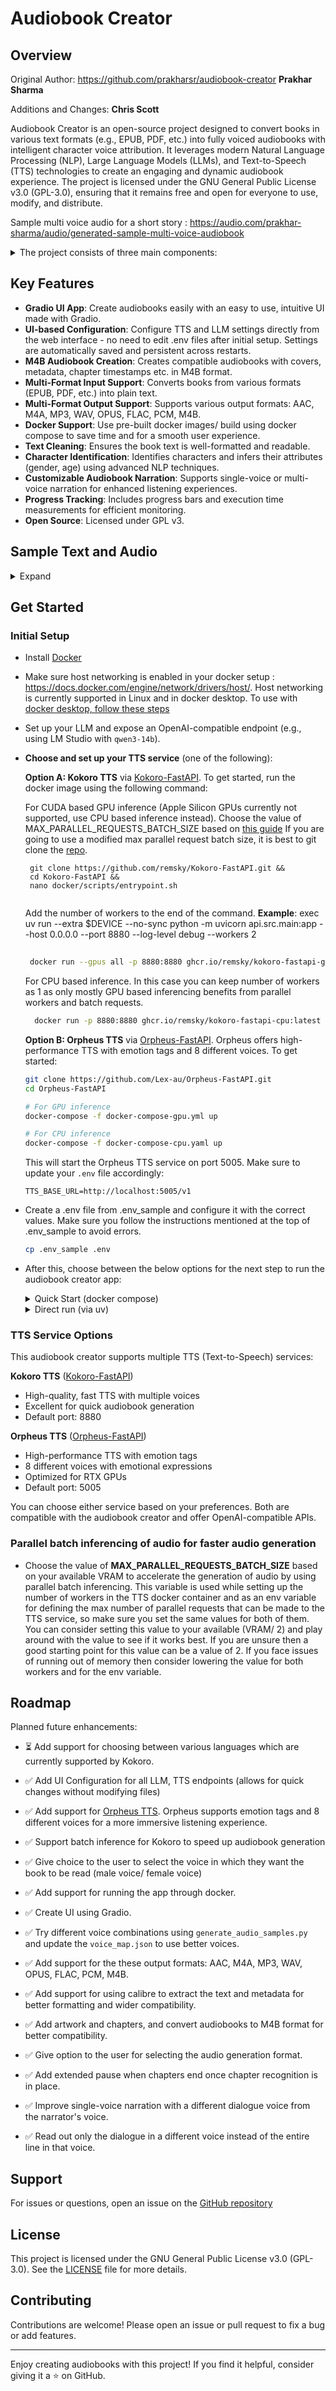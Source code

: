 # Audiobook Creator

## Overview

Original Author: https://github.com/prakharsr/audiobook-creator
**Prakhar Sharma**

Additions and Changes:
**Chris Scott**

Audiobook Creator is an open-source project designed to convert books in various text formats (e.g., EPUB, PDF, etc.) into fully voiced audiobooks with intelligent character voice attribution. It leverages modern Natural Language Processing (NLP), Large Language Models (LLMs), and Text-to-Speech (TTS) technologies to create an engaging and dynamic audiobook experience. The project is licensed under the GNU General Public License v3.0 (GPL-3.0), ensuring that it remains free and open for everyone to use, modify, and distribute.

Sample multi voice audio for a short story : https://audio.com/prakhar-sharma/audio/generated-sample-multi-voice-audiobook




<details>
<summary>The project consists of three main components:</summary>

1. **Text Cleaning and Formatting (`book_to_txt.py`)**:

   - Extracts and cleans text from a book file (e.g., `book.epub`).
   - Normalizes special characters, fixes line breaks, and corrects formatting issues such as unterminated quotes or incomplete lines.
   - Extracts the main content between specified markers (e.g., "PROLOGUE" and "ABOUT THE AUTHOR").
   - Outputs the cleaned text to `converted_book.txt`.

2. **Character Identification and Metadata Generation (`identify_characters_and_output_book_to_jsonl.py`)**:

   - Identifies characters in the text using Named Entity Recognition (NER) with the GLiNER model.
   - Assigns gender and age scores to characters using an LLM via an OpenAI-compatible API.
   - Outputs two files:
     - `speaker_attributed_book.jsonl`: Each line of text annotated with the identified speaker.
     - `character_gender_map.json`: Metadata about characters, including name, age, gender, and gender score.

3. **Audiobook Generation (`generate_audiobook.py`)**:
   - Converts the cleaned text (`converted_book.txt`) or speaker-attributed text (`speaker_attributed_book.jsonl`) into an audiobook using your choice of TTS models:
     - **Kokoro TTS** ([Hexgrad/Kokoro-82M](https://huggingface.co/hexgrad/Kokoro-82M)) - High-quality, fast TTS with multiple voices
     - **Orpheus TTS** ([Orpheus-FastAPI](https://github.com/Lex-au/Orpheus-FastAPI)) - High-performance TTS with emotion tags, 8 voices, and OpenAI-compatible API
   - Offers two narration modes:
     - **Single-Voice**: Uses a single voice for narration and another voice for dialogues for the entire book.
     - **Multi-Voice**: Assigns different voices to characters based on their gender scores.
   - Saves the audiobook in the selected output format to `generated_audiobooks/book title.{output_format}`.
   </details>

## Key Features

- **Gradio UI App**: Create audiobooks easily with an easy to use, intuitive UI made with Gradio.
- **UI-based Configuration**: Configure TTS and LLM settings directly from the web interface - no need to edit .env files after initial setup. Settings are automatically saved and persistent across restarts.
- **M4B Audiobook Creation**: Creates compatible audiobooks with covers, metadata, chapter timestamps etc. in M4B format.
- **Multi-Format Input Support**: Converts books from various formats (EPUB, PDF, etc.) into plain text.
- **Multi-Format Output Support**: Supports various output formats: AAC, M4A, MP3, WAV, OPUS, FLAC, PCM, M4B.
- **Docker Support**: Use pre-built docker images/ build using docker compose to save time and for a smooth user experience.
- **Text Cleaning**: Ensures the book text is well-formatted and readable.
- **Character Identification**: Identifies characters and infers their attributes (gender, age) using advanced NLP techniques.
- **Customizable Audiobook Narration**: Supports single-voice or multi-voice narration for enhanced listening experiences.
- **Progress Tracking**: Includes progress bars and execution time measurements for efficient monitoring.
- **Open Source**: Licensed under GPL v3.

## Sample Text and Audio

<details>
<summary>Expand</summary>

- `sample_book_and_audio/The Adventure of the Lost Treasure - Prakhar Sharma.epub`: A sample short story in epub format as a starting point.
- `sample_book_and_audio/The Adventure of the Lost Treasure - Prakhar Sharma.pdf`: A sample short story in pdf format as a starting point.
- `sample_book_and_audio/The Adventure of the Lost Treasure - Prakhar Sharma.txt`: A sample short story in txt format as a starting point.
- `sample_book_and_audio/converted_book.txt`: The cleaned output after text processing.
- `sample_book_and_audio/speaker_attributed_book.jsonl`: The generated speaker-attributed JSONL file.
- `sample_book_and_audio/character_gender_map.json`: The generated character metadata.
- `sample_book_and_audio/sample_multi_voice_audiobook.m4b`: The generated sample multi-voice audiobook in M4B format with cover and chapters from the story.
- `sample_book_and_audio/sample_multi_voice_audio.mp3`: The generated sample multi-voice MP3 audio file from the story.
- `sample_book_and_audio/sample_single_voice_audio.mp3`: The generated sample single-voice MP3 audio file from the story.
</details>

## Get Started

### Initial Setup

- Install [Docker](https://www.docker.com/products/docker-desktop/)
- Make sure host networking is enabled in your docker setup : https://docs.docker.com/engine/network/drivers/host/. Host networking is currently supported in Linux and in docker desktop. To use with [docker desktop, follow these steps](https://docs.docker.com/engine/network/drivers/host/#docker-desktop)
- Set up your LLM and expose an OpenAI-compatible endpoint (e.g., using LM Studio with `qwen3-14b`).
- **Choose and set up your TTS service** (one of the following):

  **Option A: Kokoro TTS** via [Kokoro-FastAPI](https://github.com/remsky/Kokoro-FastAPI). To get started, run the docker image using the following command:

  For CUDA based GPU inference (Apple Silicon GPUs currently not supported, use CPU based inference instead). Choose the value of MAX_PARALLEL_REQUESTS_BATCH_SIZE based on [this guide](https://github.com/prakharsr/audiobook-creator/?tab=readme-ov-file#parallel-batch-inferencing-of-audio-for-faster-audio-generation)
  If you are going to use a modified max parallel request batch size, it is best to git clone the [repo](https://github.com/remsky/Kokoro-FastAPI.git).
  ```
   git clone https://github.com/remsky/Kokoro-FastAPI.git &&
   cd Kokoro-FastAPI &&
   nano docker/scripts/entrypoint.sh
  
  
  ```
  Add the number of workers to the end of the command. 
  **Example**: exec uv run --extra $DEVICE --no-sync python -m uvicorn api.src.main:app --host 0.0.0.0 --port 8880 --log-level debug --workers 2


  ```bash
 
   docker run --gpus all -p 8880:8880 ghcr.io/remsky/kokoro-fastapi-gpu:latest  
  ```

  For CPU based inference. In this case you can keep number of workers as 1 as only mostly GPU based inferencing benefits from parallel workers and batch requests.

  ```bash
    docker run -p 8880:8880 ghcr.io/remsky/kokoro-fastapi-cpu:latest 
  ```

  **Option B: Orpheus TTS** via [Orpheus-FastAPI](https://github.com/Lex-au/Orpheus-FastAPI). Orpheus offers high-performance TTS with emotion tags and 8 different voices. To get started:

  ```bash
  git clone https://github.com/Lex-au/Orpheus-FastAPI.git
  cd Orpheus-FastAPI

  # For GPU inference
  docker-compose -f docker-compose-gpu.yml up

  # For CPU inference
  docker-compose -f docker-compose-cpu.yaml up
  ```

  This will start the Orpheus TTS service on port 5005. Make sure to update your `.env` file accordingly:

  ```
  TTS_BASE_URL=http://localhost:5005/v1
  ```

- Create a .env file from .env_sample and configure it with the correct values. Make sure you follow the instructions mentioned at the top of .env_sample to avoid errors.
  ```bash
  cp .env_sample .env
  ```
- After this, choose between the below options for the next step to run the audiobook creator app:

   <details>
   
   <summary>Quick Start (docker compose)</summary>

  - Clone the repository

    ```bash
    git clone https://github.com/getfit-us/audiobook-creator-v2.git

    cd audiobook-creator
    ```

  - Make sure your .env is configured correctly and your LLM is running
  - **Optional TTS Services**: You can optionally include TTS services in your docker-compose setup:
    - To include **Kokoro TTS**: Use `docker compose --profile kokoro up --build`
    - To run **without any TTS service** (if you're running TTS separately): Use `docker compose up --build`
  - Copy the .env file into the audiobook-creator folder
  - Choose between the types of inference:

    For CUDA based GPU inference (Apple Silicon GPUs currently not supported, use CPU based inference instead). Choose the value of MAX_PARALLEL_REQUESTS_BATCH_SIZE based on [this guide](https://github.com/getfit-us/audiobook-creator-v2/?tab=readme-ov-file#parallel-batch-inferencing-of-audio-for-faster-audio-generation) and set the value in fastapi service and env variable.

    ```bash
    cd docker/gpu

    # To include Kokoro TTS service
    docker compose -f docker-compose-kokoro.yml up

    # To run without TTS service (if using external TTS)
    docker compose -f docker-compose-external.yml up
    ```

    For CPU based inference. In this case you can keep number of workers as 1 as only mostly GPU based inferencing benefits from parallel workers and batch requests.

    ```bash
    cd docker/cpu

    # To include Kokoro TTS service
    docker compose --profile kokoro up --build

    # To run without TTS service (if using external TTS)
    docker compose up --build
    ```

  - Wait for the models to download and then navigate to http://localhost:7860 for the Gradio UI
  </details>

   <details>
   <summary>Direct run (via uv)</summary>

  1.  Clone the repository

      ```bash
      git clone https://github.com/getfit-us/audiobook-creator-v2.git

      cd audiobook-creator
      ```

  2.  Make sure your .env is configured correctly and your LLM and TTS service (Kokoro or Orpheus) are running
  3.  Copy the .env file into the audiobook-creator folder
  4.  Install uv
      ```bash
      curl -LsSf https://astral.sh/uv/install.sh | sh
      ```
  5.  Create a virtual environment with Python 3.12:
      ```bash
      uv venv --python 3.12
      ```
  6.  Activate the virtual environment:
      ```bash
      source .venv/bin/activate
      ```
  7.  Install Pip 24.0:
      ```bash
      uv pip install pip==24.0
      ```
  8.  Install dependencies (choose CPU or GPU version):
      ```bash
      uv pip install -r requirements_cpu.txt
      ```
      ```bash
      uv pip install -r requirements_gpu.txt
      ```
  9.  Upgrade version of six to avoid errors:
      ```bash
      uv pip install --upgrade six==1.17.0
      ```
  10. Install [calibre](https://calibre-ebook.com/download) (Optional dependency, needed if you need better text decoding capabilities, wider compatibility and want to create M4B audiobook). Also make sure that calibre is present in your PATH. For MacOS, do the following to add it to the PATH:
      ```bash
      deactivate
      echo 'export PATH="/Applications/calibre.app/Contents/MacOS:$PATH"' >> .venv/bin/activate
      source .venv/bin/activate
      ```
  11. Install [ffmpeg](https://www.ffmpeg.org/download.html) (Needed for audio output format conversion and if you want to create M4B audiobook)
  12. In the activated virtual environment, run `uvicorn app:app --host 0.0.0.0 --port 7860` to run the Gradio app. After the app has started, navigate to `http://127.0.0.1:7860` in the browser.
  </details>

### TTS Service Options

This audiobook creator supports multiple TTS (Text-to-Speech) services:

**Kokoro TTS** ([Kokoro-FastAPI](https://github.com/remsky/Kokoro-FastAPI))

- High-quality, fast TTS with multiple voices
- Excellent for quick audiobook generation
- Default port: 8880

**Orpheus TTS** ([Orpheus-FastAPI](https://github.com/Lex-au/Orpheus-FastAPI))

- High-performance TTS with emotion tags
- 8 different voices with emotional expressions
- Optimized for RTX GPUs
- Default port: 5005

You can choose either service based on your preferences. Both are compatible with the audiobook creator and offer OpenAI-compatible APIs.

### Parallel batch inferencing of audio for faster audio generation

- Choose the value of **MAX_PARALLEL_REQUESTS_BATCH_SIZE** based on your available VRAM to accelerate the generation of audio by using parallel batch inferencing. This variable is used while setting up the number of workers in the TTS docker container and as an env variable for defining the max number of parallel requests that can be made to the TTS service, so make sure you set the same values for both of them. You can consider setting this value to your available (VRAM/ 2) and play around with the value to see if it works best. If you are unsure then a good starting point for this value can be a value of 2. If you face issues of running out of memory then consider lowering the value for both workers and for the env variable.

## Roadmap

Planned future enhancements:

- ⏳ Add support for choosing between various languages which are currently supported by Kokoro.
- ✅ Add UI Configuration for all LLM, TTS endpoints (allows for quick changes without modifying files) 

- ✅ Add support for [Orpheus TTS](https://github.com/Lex-au/Orpheus-FastAPI). Orpheus supports emotion tags and 8 different voices for a more immersive listening experience.
- ✅ Support batch inference for Kokoro to speed up audiobook generation
- ✅ Give choice to the user to select the voice in which they want the book to be read (male voice/ female voice)
- ✅ Add support for running the app through docker.
- ✅ Create UI using Gradio.
- ✅ Try different voice combinations using `generate_audio_samples.py` and update the `voice_map.json` to use better voices.
- ✅ Add support for the these output formats: AAC, M4A, MP3, WAV, OPUS, FLAC, PCM, M4B.
- ✅ Add support for using calibre to extract the text and metadata for better formatting and wider compatibility.
- ✅ Add artwork and chapters, and convert audiobooks to M4B format for better compatibility.
- ✅ Give option to the user for selecting the audio generation format.
- ✅ Add extended pause when chapters end once chapter recognition is in place.
- ✅ Improve single-voice narration with a different dialogue voice from the narrator's voice.
- ✅ Read out only the dialogue in a different voice instead of the entire line in that voice.

## Support

For issues or questions, open an issue on the [GitHub repository](https://github.com/getfit-us/audiobook-creator-v2)

## License

This project is licensed under the GNU General Public License v3.0 (GPL-3.0). See the [LICENSE](LICENSE) file for more details.

## Contributing

Contributions are welcome! Please open an issue or pull request to fix a bug or add features.



---

Enjoy creating audiobooks with this project! If you find it helpful, consider giving it a ⭐ on GitHub.
